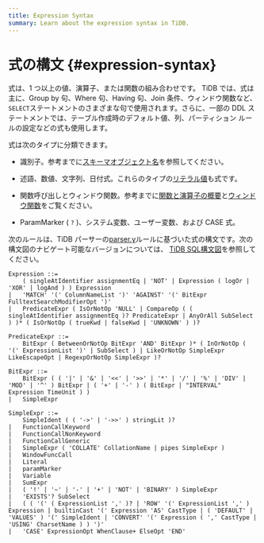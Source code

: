 ```yaml
---
title: Expression Syntax
summary: Learn about the expression syntax in TiDB.
---
```


# 式の構文 {#expression-syntax}

式は、1 つ以上の値、演算子、または関数の組み合わせです。 TiDB では、式は主に、Group by 句、Where 句、Having 句、Join 条件、ウィンドウ関数など、 `SELECT`ステートメントのさまざまな句で使用されます。さらに、一部の DDL ステートメントでは、テーブル作成時のデフォルト値、列、パーティション ルールの設定などの式も使用します。

式は次のタイプに分類できます。

-   識別子。参考までに[スキーマオブジェクト名](/schema-object-names.md)を参照してください。

-   述語、数値、文字列、日付式。これらのタイプの[リテラル値](/literal-values.md)も式です。

-   関数呼び出しとウィンドウ関数。参考までに[関数と演算子の概要](/functions-and-operators/functions-and-operators-overview.md)と[ウィンドウ関数](/functions-and-operators/window-functions.md)をご覧ください。

-   ParamMarker ( `?` )、システム変数、ユーザー変数、および CASE 式。

次のルールは、TiDB パーサーの[parser.y](https://github.com/pingcap/parser/blob/master/parser.y)ルールに基づいた式の構文です。次の構文図のナビゲート可能なバージョンについては、 [TiDB SQL構文図](https://pingcap.github.io/sqlgram/#Expression)を参照してください。

```ebnf+diagram
Expression ::=
    ( singleAtIdentifier assignmentEq | 'NOT' | Expression ( logOr | 'XOR' | logAnd ) ) Expression
|   'MATCH' '(' ColumnNameList ')' 'AGAINST' '(' BitExpr FulltextSearchModifierOpt ')'
|   PredicateExpr ( IsOrNotOp 'NULL' | CompareOp ( ( singleAtIdentifier assignmentEq )? PredicateExpr | AnyOrAll SubSelect ) )* ( IsOrNotOp ( trueKwd | falseKwd | 'UNKNOWN' ) )?

PredicateExpr ::=
    BitExpr ( BetweenOrNotOp BitExpr 'AND' BitExpr )* ( InOrNotOp ( '(' ExpressionList ')' | SubSelect ) | LikeOrNotOp SimpleExpr LikeEscapeOpt | RegexpOrNotOp SimpleExpr )?

BitExpr ::=
    BitExpr ( ( '|' | '&' | '<<' | '>>' | '*' | '/' | '%' | 'DIV' | 'MOD' | '^' ) BitExpr | ( '+' | '-' ) ( BitExpr | "INTERVAL" Expression TimeUnit ) )
|   SimpleExpr

SimpleExpr ::=
    SimpleIdent ( ( '->' | '->>' ) stringLit )?
|   FunctionCallKeyword
|   FunctionCallNonKeyword
|   FunctionCallGeneric
|   SimpleExpr ( 'COLLATE' CollationName | pipes SimpleExpr )
|   WindowFuncCall
|   Literal
|   paramMarker
|   Variable
|   SumExpr
|   ( '!' | '~' | '-' | '+' | 'NOT' | 'BINARY' ) SimpleExpr
|   'EXISTS'? SubSelect
|   ( ( '(' ( ExpressionList ',' )? | 'ROW' '(' ExpressionList ',' ) Expression | builtinCast '(' Expression 'AS' CastType | ( 'DEFAULT' | 'VALUES' ) '(' SimpleIdent | 'CONVERT' '(' Expression ( ',' CastType | 'USING' CharsetName ) ) ')'
|   'CASE' ExpressionOpt WhenClause+ ElseOpt 'END'
```

